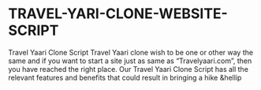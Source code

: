 # TRAVEL-YARI-CLONE-WEBSITE-SCRIPT
Travel Yaari Clone Script  Travel Yaari clone wish to be one or other way the same and if you want to start a site just as same as “Travelyaari.com”, then you have reached the right place. Our Travel Yaari Clone Script has all the relevant features and benefits that could result in bringing a hike &amp;hellip
